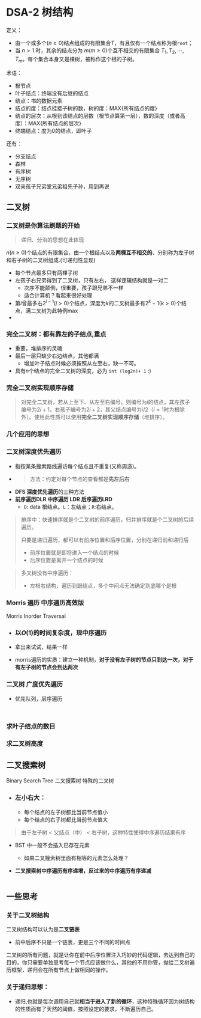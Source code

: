 # DSA-2 树结构





定义：

- 由一个或多个$(n≥0)$结点组成的有限集合$T$，有且仅有一个结点称为根`root`；
- 当 $n>1$ 时，其余的结点分为 $m(m≥0)$个互不相交的有限集合 $T_1,T_2,⋯, T_m$。每个集合本身又是棵树，被称作这个根的子树。

术语：

- 根节点
- 叶子结点：终端没有后继的结点
- 结点：书的数据元素
- 结点的度：结点挂接子树的数，树的度：MAX{所有结点的度}
- 结点的层次：从根到该结点的层数（根节点算第一层），数的深度（或者高度）：MAX{所有结点的层次}
- 终端结点：度为0的结点，即叶子

还有：
- 分支结点
- 森林
- 有序树
- 无序树
- 双亲孩子兄弟堂兄弟祖先子孙，用到再说


## 二叉树

### 二叉树是你算法刷题的开始

> 递归、分治的思想在此体现

$n(n≥0)$个结点的有限集合，由一个根结点以及**两棵互不相交的**、分别称为左子树和右子树的二叉树组成.(可递归性显现)
- 每个节点最多只有两棵子树
- 左孩子右兄弟得到了二叉树，只有左右， 这样逻辑结构就是一对二  
	- 次序不能颠倒，很重要，孩子跟兄弟不一样  
	- 适合计算机？看起来很好处理
- 第$i$曾最多右$2^{i-1}(i>0)$个结点，深度为$k$的二叉树最多有$2^k-1(k>0)$个结点，满二叉树为此特例max
-

### **完全二叉树**：都有靠左的子结点,重点
- 重要，堆排序的灵魂
- 最后一层只缺少右边结点，其他都满
  - 增加叶子结点时候必须按照从左至右，缺一不可。
- 具有$n$个结点的完全二叉树的深度，必为 `int (log2n)+ 1` :)



### 完全二叉树实现顺序存储

> 对完全二叉树，若从上至下、从左至右编号，则编号为$i$的结点，其左孩子编号为$2i+1$，右孩子编号为$2i+2$，其父结点编号为$i/2$（$i=1$时为根除外）。使用此性质可以使用**完全二叉树实现顺序存储**（堆排序）。
























### 几个应用的思想








### 二叉树深度优先遍历
- 指按某条搜索路线遍访每个结点且不重复(又称周游)。  
-  
	> 方法：约定对每个节点的查看都是**先左后右**
- **DFS 深度优先遍历**的三种方法 
- **前序遍历DLR 中序遍历 LDR 后序遍历LRD**
	- `D`: data 根结点。`L`：左结点；`R`:右结点。  


> 排序中：快速排序就是个二叉树的前序遍历，归并排序就是个二叉树的后续遍历。
> 
> 只要是递归遍历，都可以有前序位置和后序位置，分别在递归前和递归后
> - 前序位置就是即将进入一个结点的时候
>  - 后序位置是离开一个结点的时候




> 多叉树没有中序遍历：
> - 左根右结构，遍历到跟结点，多个中间点无法确定到底哪个是根

### Morris 遍历 中序遍历高效版

Morris Inorder Traversal

- ### 以$O(1)$的时间复杂度，现中序遍历
- 拿出来试试，结果一样



- morris遍历的实质：建立一种机制，**对于没有左子树的节点只到达一次，对于有左子树的节点会到达两次**




### 二叉树 广度优先遍历

- 优先队列，层序遍历





```plaintext

```

```plaintext

```

### 求叶子结点的数目



### 求二叉树高度  



## 二叉搜索树

Binary Search Tree 二叉搜索树 特殊的二叉树  
- ### 左小右大：
  - 每个结点的左子树都比当前节点值小  
  - 每个结点的右子树都比当前节点值大  
> 由于左子树 < 父结点（中） < 右子树，这种特性使得中序遍历结果有序

- BST 中一般不会插入已存在元素
  - 如果二叉搜索树里面有相等的元素怎么处理？



- **二叉搜索树中序遍历有序递增，反过来的中序遍历有序递减**





















```plaintext

```

## 一些思考

### 关于二叉树结构

二叉树结构可以认为是**二叉链表**
- 前中后序不只是一个链表，更是三个不同的时间点


二叉树的所有问题，就是让你在前中后序位置注入巧妙的代码逻辑，去达到自己的目的，你只需要单独思考每一个节点应该做什么，其他的不用你管，抛给二叉树遍历框架，递归会在所有节点上做相同的操作。

### 关于递归思想：

- 递归,也就是每次调用自己就**相当于进入了新的循环**，这种特殊循环因为树结构的性质而有了天然的阈值，按照设定的要求，不断遍历自己。
 




